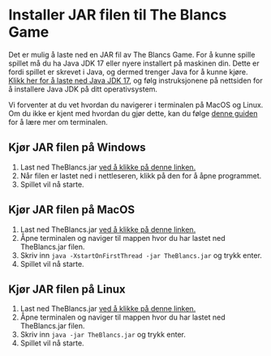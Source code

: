 # Installer JAR filen til The Blancs Game

Det er mulig å laste ned en JAR fil av The Blancs Game. For å kunne spille spillet må du ha Java JDK 17 eller nyere installert på maskinen din. Dette er fordi spillet er skrevet i Java, og dermed trenger Java for å kunne kjøre. [Klikk her for å laste ned Java JDK 17](https://www.oracle.com/java/technologies/downloads/), og følg instruksjonene på nettsiden for å installere Java JDK på ditt operativsystem.

Vi forventer at du vet hvordan du navigerer i terminalen på MacOS og Linux. Om du ikke er kjent med hvordan du gjør dette, kan du følge [denne guiden](https://www.codecademy.com/articles/command-line-commands) for å lære mer om terminalen.

## Kjør JAR filen på Windows

1. Last ned TheBlancs.jar [ved å klikke på denne linken.](https://github.com/helges1/The-Blancs/raw/main/TheBlancs.jar)
2. Når filen er lastet ned i nettleseren, klikk på den for å åpne programmet.
3. Spillet vil nå starte.

## Kjør JAR filen på MacOS

1. Last ned TheBlancs.jar [ved å klikke på denne linken.](https://github.com/helges1/The-Blancs/raw/main/TheBlancs.jar)
2. Åpne terminalen og naviger til mappen hvor du har lastet ned TheBlancs.jar filen.
3. Skriv inn `java -XstartOnFirstThread -jar TheBlancs.jar` og trykk enter.
4. Spillet vil nå starte.

## Kjør JAR filen på Linux

1. Last ned TheBlancs.jar [ved å klikke på denne linken.](https://github.com/helges1/The-Blancs/raw/main/TheBlancs.jar)
2. Åpne terminalen og naviger til mappen hvor du har lastet ned TheBlancs.jar filen.
3. Skriv inn `java -jar TheBlancs.jar` og trykk enter.
4. Spillet vil nå starte.
